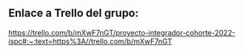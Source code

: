 ## Enlace a Trello del grupo:


https://trello.com/b/mXwF7nGT/proyecto-integrador-cohorte-2022-ispc#:~:text=https%3A//trello.com/b/mXwF7nGT
